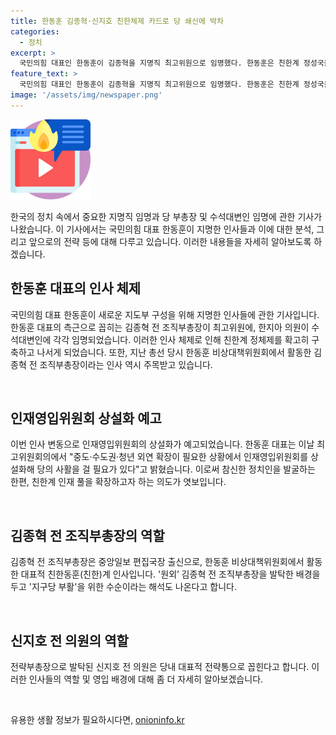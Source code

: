 ```yaml
---
title: 한동훈 김종혁·신지호 친한체제 카드로 당 쇄신에 박차
categories:
  - 정치
excerpt: >
  국민의힘 대표인 한동훈이 김종혁을 지명직 최고위원으로 임명했다. 한동훈은 친한계 정성국을 조직 부총장에 임명하며 친정체제를 강화하고 있다. 또한, 김전 조직부총장과 한지아 의원을 수석대변인으로 임명하며 친한동훈(친한)계 인사들을 중요한 위치에 배치했다. 또한, 인재영입위원회를 상설화해 신규 인재를 발굴하는 등 당의 쇄신에 속도를 낼 계획이다.
feature_text: >
  국민의힘 대표인 한동훈이 김종혁을 지명직 최고위원으로 임명했다. 한동훈은 친한계 정성국을 조직 부총장에 임명하며 친정체제를 강화하고 있다. 또한, 김전 조직부총장과 한지아 의원을 수석대변인으로 임명하며 친한동훈(친한)계 인사들을 중요한 위치에 배치했다. 또한, 인재영입위원회를 상설화해 신규 인재를 발굴하는 등 당의 쇄신에 속도를 낼 계획이다.
image: '/assets/img/newspaper.png'
---
```


<p><img src="/assets/img/news.png" alt="rentncar 속보" /></p>

<p>한국의 정치 속에서 중요한 지명직 임명과 당 부총장 및 수석대변인 임명에 관한 기사가 나왔습니다. 이 기사에서는 국민의힘 대표 한동훈이 지명한 인사들과 이에 대한 분석, 그리고 앞으로의 전략 등에 대해 다루고 있습니다. 이러한 내용들을 자세히 알아보도록 하겠습니다. </p>

<h2 data-ke-size="size26">한동훈 대표의 인사 체제</h2>

<p>국민의힘 대표 한동훈이 새로운 지도부 구성을 위해 지명한 인사들에 관한 기사입니다. 한동훈 대표의 측근으로 꼽히는 김종혁 전 조직부총장이 최고위원에, 한지아 의원이 수석대변인에 각각 임명되었습니다. 이러한 인사 체제로 인해 친한계 정체제를 확고히 구축하고 나서게 되었습니다. 또한, 지난 총선 당시 한동훈 비상대책위원회에서 활동한 김종혁 전 조직부총장이라는 인사 역시 주목받고 있습니다.</p>

<p data-ke-size="size16">&nbsp;</p>

<h2 data-ke-size="size26">인재영입위원회 상설화 예고</h2>

<p>이번 인사 변동으로 인재영입위원회의 상설화가 예고되었습니다. 한동훈 대표는 이날 최고위원회의에서 "중도·수도권·청년 외연 확장이 필요한 상황에서 인재영입위원회를 상설화해 당의 사활을 걸 필요가 있다"고 밝혔습니다. 이로써 참신한 정치인을 발굴하는 한편, 친한계 인재 풀을 확장하고자 하는 의도가 엿보입니다.</p>

<p data-ke-size="size16">&nbsp;</p>

<h2 data-ke-size="size26">김종혁 전 조직부총장의 역할</h2>

<p>김종혁 전 조직부총장은 중앙일보 편집국장 출신으로, 한동훈 비상대책위원회에서 활동한 대표적 친한동훈(친한)계 인사입니다. '원외’ 김종혁 전 조직부총장을 발탁한 배경을 두고 '지구당 부활'을 위한 수순이라는 해석도 나온다고 합니다. </p>

<p data-ke-size="size16">&nbsp;</p>

<h2 data-ke-size="size26">신지호 전 의원의 역할</h2>

<p>전략부총장으로 발탁된 신지호 전 의원은 당내 대표적 전략통으로 꼽힌다고 합니다. 이러한 인사들의 역할 및 영입 배경에 대해 좀 더 자세히 알아보겠습니다.</p>

<p data-ke-size="size16">&nbsp;</p>
유용한 생활 정보가 필요하시다면, <a href="https://onioninfo.kr" rel="dofollow">onioninfo.kr</a>


